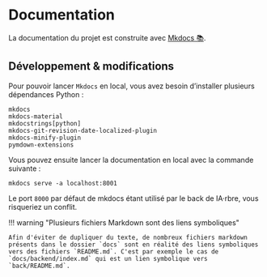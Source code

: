 # Documentation

La documentation du projet est construite avec [Mkdocs 📚](https://www.mkdocs.org/).

## Développement & modifications

Pour pouvoir lancer `Mkdocs` en local, vous avez besoin d’installer plusieurs dépendances Python :

```
mkdocs
mkdocs-material
mkdocstrings[python]
mkdocs-git-revision-date-localized-plugin
mkdocs-minify-plugin
pymdown-extensions
```

Vous pouvez ensuite lancer la documentation en local avec la commande suivante :

```
mkdocs serve -a localhost:8001
```

Le port `8000` par défaut de mkdocs étant utilisé par le back de IA·rbre, vous risqueriez un conflit.

!!! warning "Plusieurs fichiers Markdown sont des liens symboliques"

    Afin d'éviter de dupliquer du texte, de nombreux fichiers markdown présents dans le dossier `docs` sont en réalité des liens symboliques vers des fichiers `README.md`. C'est par exemple le cas de `docs/backend/index.md` qui est un lien symbolique vers `back/README.md`.
